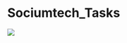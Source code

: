 # Sociumtech_Tasks

![](https://media.licdn.com/dms/image/D4E3DAQFTa_lt92-Sow/image-scale_191_1128/0/1694330581149/sociumtech_cover?e=2147483647&v=beta&t=RJZE_SEH7F_HgsVzPv0NWS0epDiy5bTQc3oaQYDmHj0)
